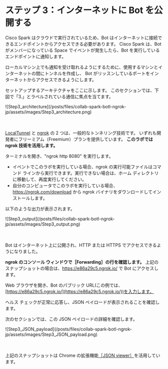 # ステップ 3：インターネットに Bot を公開する

Cisco Spark はクラウドで実行されているため、Bot はインターネットに接続できるエンドポイントからアクセスできる必要があります。
Cisco Spark は、Bot がメンバーになっている Space でイベントが発生したら、Bot を実行しているエンドポイントに通知します。

ローカルマシン上でも通知を受け取れるようにするために、使用するマシンとインターネットの間にトンネルを作成し、
Bot がリッスンしているポートをインターネットからアクセスできるようにします。

セットアップするアーキテクチャをここに示します。
このセクションでは、下図で「3.」とラベルされている通信に焦点を当てます。
<div align="left">![Step3_architecture](/posts/files/collab-spark-botl-ngrok-jp/assets/images/Step3_architecture.png)</div><br/><br/>

[LocalTunnel](https://localtunnel.github.io/www/) と [ngrok](https://ngrok.com) の 2 つは、一般的なトンネリング技術です。
いずれも開発者にフリーミアム（Freemium）プランを提供しています。
**このラボでは ngrok 技術を活用します。**

ターミナルを開き、"ngrok http 8080" を実行します。
- イベントでこのラボを実行している場合、ngrok の実行可能ファイルはコマンド ラインから実行できます。実行できない場合は、ホーム ディレクトリに移動して、再度実行してください。
- 自分のコンピュータでこのラボを実行している場合、https://ngrok.com/download から ngrok バイナリをダウンロードしてインストールします。

以下のような出力が表示されます。
<div align="left">![Step3_output](/posts/files/collab-spark-botl-ngrok-jp/assets/images/Step3_output.png)</div><br/><br/>

Bot はインターネット上に公開され、HTTP または HTTPS でアクセスできるようになりました。

**ngrok のコンソール ウィンドウで［Forwarding］の行を確認します。**
上記のスナップショットの場合は、https://e86a29c5.ngrok.io/ で Bot にアクセスします。

Web ブラウザを開き、Bot のパブリック URL(この例では、[https://e86a29c5.ngrok.io/](https://e86a29c5.ngrok.io/))を入力します。

ヘルス チェックが正常に応答し、JSON ペイロードが表示されることを確認します。

次のセクションでは、この JSON ペイロードの詳細を確認します。
<div align="left">![Step3_JSON_payload](/posts/files/collab-spark-botl-ngrok-jp/assets/images/Step3_JSON_payload.png)</div><br/><br/>

上記のスナップショットは Chrome の拡張機能[［JSON viewer］](https://chrome.google.com/webstore/detail/json-viewer/gbmdgpbipfallnflgajpaliibnhdgobh)を活用しています。
